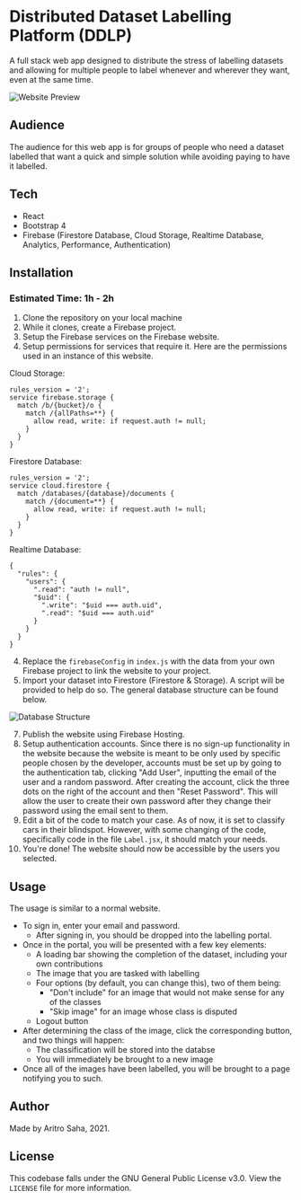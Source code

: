 # Distributed Dataset Labelling Platform (DDLP)
A full stack web app designed to distribute the stress of labelling datasets and allowing for multiple people to label whenever and wherever they want, even at the same time.

![Website Preview](https://user-images.githubusercontent.com/29025984/117896239-21606e00-b28e-11eb-98cb-79871ad1fa9b.png)


## Audience
The audience for this web app is for groups of people who need a dataset labelled that want a quick and simple solution while avoiding paying to have it labelled. 

## Tech
- React
- Bootstrap 4
- Firebase (Firestore Database, Cloud Storage, Realtime Database, Analytics, Performance, Authentication)

## Installation
### Estimated Time: 1h - 2h
1. Clone the repository on your local machine
2. While it clones, create a Firebase project.
3. Setup the Firebase services on the Firebase website. 
4. Setup permissions for services that require it. Here are the permissions used in an instance of this website.

Cloud Storage:
```
rules_version = '2';
service firebase.storage {
  match /b/{bucket}/o {
    match /{allPaths=**} {
      allow read, write: if request.auth != null;
    }
  }
}
```

Firestore Database:
```
rules_version = '2';
service cloud.firestore {
  match /databases/{database}/documents {
    match /{document=**} {
      allow read, write: if request.auth != null;
    }
  }
}
```

Realtime Database:
```
{
  "rules": {
    "users": {
      ".read": "auth != null",
      "$uid": {
        ".write": "$uid === auth.uid",
        ".read": "$uid === auth.uid"
      }
    }
  }
}
```

4. Replace the `firebaseConfig` in `index.js` with the data from your own Firebase project to link the website to your project.
5. Import your dataset into Firestore (Firestore & Storage). A script will be provided to help do so. The general database structure can be found below.

![Database Structure](https://user-images.githubusercontent.com/29025984/117883268-354da500-b279-11eb-82a8-a1665c5f4c79.png)

7. Publish the website using Firebase Hosting.
8. Setup authentication accounts. Since there is no sign-up functionality in the website because the website is meant to be only used by specific people chosen by the developer, accounts must be set up by going to the authentication tab, clicking "Add User", inputting the email of the user and a random password. After creating the account, click the three dots on the right of the account and then "Reset Password". This will allow the user to create their own password after they change their password using the email sent to them.
9. Edit a bit of the code to match your case. As of now, it is set to classify cars in their blindspot. However, with some changing of the code, specifically code in the file `Label.jsx`, it should match your needs.
10. You're done! The website should now be accessible by the users you selected.

## Usage
The usage is similar to a normal website. 

- To sign in, enter your email and password.
    - After signing in, you should be dropped into the labelling portal.
- Once in the portal, you will be presented with a few key elements:
    - A loading bar showing the completion of the dataset, including your own contributions
    - The image that you are tasked with labelling
    - Four options (by default, you can change this), two of them being:
        - "Don't include" for an image that would not make sense for any of the classes
        - "Skip image" for an image whose class is disputed
    - Logout button
- After determining the class of the image, click the corresponding button, and two things will happen:
    - The classification will be stored into the databse
    - You will immediately be brought to a new image
- Once all of the images have been labelled, you will be brought to a page notifying you to such.

## Author
Made by Aritro Saha, 2021.

## License
This codebase falls under the GNU General Public License v3.0. View the `LICENSE` file for more information.
